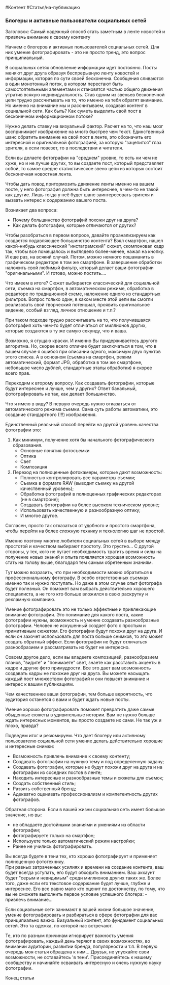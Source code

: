 #Контент #Статья/на-публикацию 

### Блогеры и активные пользователи социальных сетей

Заголовок: Самый надежный способ стать заметным в ленте новостей и привлечь внимание к своему контенту

Начнем с блогеров и активных пользователей социальных сетей. Для них умение фотографировать - это не просто тренд, это вопрос принципиальный.

В социальных сетях обновление информации идет постоянно. Посты меняют друг друга образуя беспрерывную ленту новостей и информации, которая по сути своей бесконечна. Сообщения сливаются в один монотонный поток, в котором перестают быть самостоятельными элементами и становятся частью общего движения утратив всякую индивидуальность.
Став одним из звеньев бесконечной цепи трудно рассчитывать на то, что именно на тебя обратят внимание.
Но именно на внимание мы и рассчитываем, создавая контент в социальной сети.
Как быть? Как суметь выделить свой пост в бесконечном информационном потоке?

Нужно делать ставку на визуальный фактор. Расчет на то, что наш мозг воспринимает изображение на много быстрее чем текст. Единственный шанс обратить внимание на свой пост в ленте, это обозначить его интересной и оригинальной фотографией, за которую "зацепится" глаз зрителя, а если повезет, то в последствии и читателя. 

Если вы делаете фотографии на "среднем" уровне, то есть ни чем не хуже, но и не лучше других, то вы создаете пост, который представляет собой, то самое средне статистическое звено цепи из которых состоит бесконечная новостная лента.

Чтобы дать повод притормозить движение ленты именно на вашем посте, у него фотография должна быть интереснее, в чем-то не такой как другие.  Лишь тогда у неё будет шанс заинтересовать зрителя и вызвать интерес к содержанию вашего поста.

Возникает два вопроса:
- Почему большинство фотографий похожи друг на друга?
- Как делать фотографии, которые отличаются от других?

Чтобы разобраться в первом вопросе, давайте проанализируем как создается подавляющее большинство контента? 
Взял смартфон, нашел какой-нибудь классический "инстаграмский" сюжет, скомпоновал кадр так, чтобы все помещалось и выглядело более-менее, нажал на кнопку. И еще раз, на всякий случай. Потом, можно немного пошаманить в графическом редакторе в том же смартфоне. В завершение обработки наложить свой любимый фильтр, который делает ваши фотографии "оригинальными". И готово, можно постить....

Что имеем в итоге? Сюжет выбирается классический для социальной сети, съемка на смартфон, в автоматическом режиме, обработка в редакторе по традиционной схеме, наложение одного из стандартных фильтров.
Вопрос только один, в каком месте этой цепи вы смогли реализовать свой творческий потенциал, проявить оригинальное видение, особый взгляд, личное отношение и т.п.?

При таком подходе трудно рассчитывать на то, что получившаяся фотография хоть чем-то будет отличаться от миллионов других, которые создаются в ту же самую секунду, что и ваша.

Возможно, я сгущаю краски. И именно Вы придерживаетесь другого алгоритма. Но, скорее всего отличие будет заключаться в том, что в вашем случае я ошибся при описании одного, максимум двух пунктов этого списка. А в основном (съемка на смартфон, режим автоматический, формат JPG, обработка в том же смартфоне, небольшое число дублей, стандартные этапы обработки) я скорее всего прав.

Переходим к второму вопросу.
Как создавать фотографии, которые будут интереснее и лучше, чем у других? 
Ответ банальный, фотографировать не так, как делает большинство. 

Что я имею в виду? В первую очередь нужно отказаться от автоматического режима съемки. Сама суть работы автоматики, это создание стандартного (!!!) изображения. 

Единственный реальный способ перейти на другой уровень качества фотографии это:
1. Как минимум, получение хотя бы начального фотографического образования.
	- Основные понятия фотосъемки
	- Оптика
	- Свет
	- Композиция
2. Переход на полноценные фотокамеры, которые дают возможность:
	- Полностью контролировать все параметры съемки;
	- Съемка в формате RAW (выводит съемку на другой качественный уровень);
	- Обработка фотографий в полноценных графических редакторах (не в смартфоне);
	- Создавать фотографии на более высоком техническом уровне;
	- Использовать качественную и разнообразную оптику;
	- И многое другое.


Согласен, просто так отказаться от удобного и простого смартфона, чтобы перейти на более сложную технику и технологию шаг не простой. 

Именно поэтому многие любители социальных сетей в выборе между простотой и качеством выбирают простоту.  Это грустно...
С другой стороны, у тех, кого не пугает необходимость тратить время и силы на получение новых знаний и опыта появляется хорошая возможность стать на голову выше, благодаря тем самым обретенным знаниям.

Тут можно возразить, что при необходимости можно обратиться к профессиональному фотографу. В особо ответственных съемках именно так и нужно поступать. Но даже в этом случае опыт фотографа будет полезный. Он поможет вам выбрать действительно хорошего специалиста, а не того кто больше вложился в свою раскрутку и рекламную компанию.

Умение фотографировать это не только эффектные и привлекающие внимание фотографии.
Это понимание для какого поста, какие фотографии нужны, возможность и умение создавать разнообразные фотографии. 
Человек не искушенный создает фото с простым и примитивным сюжетом. Его фотографии будут похожи друг на друга. И если он захочет использовать для поста больше снимков, то это может создать обратный эффект. Если фотографии не будут отличаться разнообразием и рассматривать их будет не интересно.

Совсем другое дело, если вы владеете композицией, разнообразием планов, "видите" и "понимаете" свет, знаете как расставить акценты в кадре и другие фото примудрости. Все это дает вам возможность создавать кадры не похожие друг на друга. Вы можете насыщать каждый пост множеством фотографий и они повысят внимание и интерес к вашим публикациям.

Чем качественнее ваши фотографии, тем больше вероятность, что аудитория останется с вами и будет ждать новые посты.

Умение хорошо фотографировать поможет превратить даже самые обыденные сюжеты в удивительные истории. Вам не нужно больше ждать интересных моментов, вы просто создаете их сами. Не так уж и плохо, правда?

Подведем итог и резюмируем.
Что дает блогеру или активному пользователю социальной сети умение делать действительно хорошие и интересные снимки:
- Возможность привлечь внимание к своему контенту;
- Создавать фотографии на нужную тему и под определенную задачу;
- Создавать фотографии, которые не будут похожи друг на друга и на фотографии из соседних постов в ленте;
- Находить интересные и разнообразные темы и сюжеты для съемок;
- Создать собственный стиль;
- Развить собственный бренд;
- Адекватно оценивать профессионализм и компетентность других фотографов.

Обратная сторона. Если в вашей жизни социальная сеть имеет большое значение, но вы:
- не обладаете достойными знаниями и умениями из области фотографии;
- фотографируете только на смартфон;
- Используете только автоматический режим настройки;
- Ранее не учились фотографировать.

Вы всегда будете в тени тех, кто хорошо фотографирует и применяет полноценную фототехнику.  
При равных затраченных усилиях и времени на создание контента, ваш будет всегда уступать, его будут обходить вниманием. Ваш аккаунт будет "серым и невидимым" среди миллионов других таких же.
Более того, даже если его текстовое содержание будет лучше, глубже и интереснее. Его все равно мало кто оценит по достоинству, по тому, что вы не сможете выполнить первое условие успешного блогера: - привлечь внимание...

Если социальные сети занимают в вашей жизни большое значение, умение фотографировать и разбираться в сфере фотографии для вас принципиально важно. Визуальный контент, это фундамент социальных сетей. Это та одежка, по которой нас встречают. 

Те, кто по разным причинам игнорирует важность умения фотографировать, каждый день теряют в своих возможностях, во внимании аудитории, развитии бренда, популярности и т.п.
В первую очередь моя статья обращена к ним... Друзья, не упускайте свои возможности, не оставайтесь 'в тени'. Присоединяйтесь к нашему сообществу и начинайте осваивать интересную и очень нужную науку фотографии.


Конец статьи

